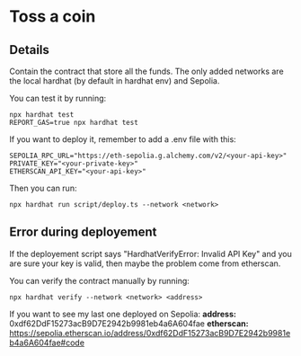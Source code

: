 # Toss a coin

## Details

Contain the contract that store all the funds. The only added networks are the local hardhat (by default in hardhat env) and Sepolia.

You can test it by running:

```shell
npx hardhat test
REPORT_GAS=true npx hardhat test
```

If you want to deploy it, remember to add a .env file with this:

```shell
SEPOLIA_RPC_URL="https://eth-sepolia.g.alchemy.com/v2/<your-api-key>"
PRIVATE_KEY="<your-private-key>"
ETHERSCAN_API_KEY="<your-api-key>"
```

Then you can run:

```shell
npx hardhat run script/deploy.ts --network <network>
```

## Error during deployement

If the deployement script says "HardhatVerifyError: Invalid API Key" and you are sure your key is valid, then maybe the problem come from etherscan.

You can verify the contract manually by running:
```shell
npx hardhat verify --network <network> <address>
```

If you want to see my last one deployed on Sepolia:
**address:** 0xdf62DdF15273acB9D7E2942b9981eb4a6A604fae
**etherscan:** https://sepolia.etherscan.io/address/0xdf62DdF15273acB9D7E2942b9981eb4a6A604fae#code